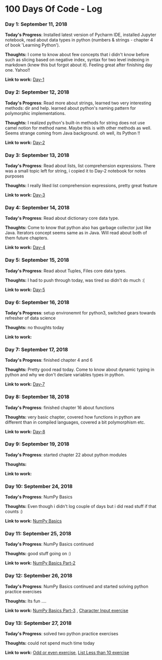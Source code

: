 # 100 Days Of Code - Log

### Day 1: September 11, 2018 

**Today's Progress**: Installed latest version of Pycharm IDE, installed Jupyter notebook, read about data types in python (numbers & strings - chapter 4 of book 'Learning Python'). 

**Thoughts:** I come to know about few concepts that i didn't know before such as slicing based on negative index, syntax for two level indexing in markdown (knew this but forgot about it). Feeling great after finishing day one. Yahoo!! 

**Link to work:** [Day-1](https://github.com/adeelahuma/100-days-of-code/blob/master/code/Day_1.ipynb)

### Day 2: September 12, 2018 

**Today's Progress**:  Read more about strings, learned two very interesting methods: dir and help. learned about python's naming pattern for polymorphic implementations.

**Thoughts:**  I realized python's built-in methods for string does not use camel notion for method name. Maybe this is with other methods as well. Seems strange coming from Java background. oh well, its Python !!

**Link to work:**  [Day-2](https://github.com/adeelahuma/100-days-of-code/blob/master/code/Day_2.ipynb)

### Day 3: September 13, 2018 

**Today's Progress**:  Read about lists, list comprehension expressions. There was a small topic left for string, i copied it to Day-2 notebook for notes purposes 

**Thoughts:** I really liked list comprehension expressions, pretty great feature

**Link to work:**  [Day-3](https://github.com/adeelahuma/100-days-of-code/blob/master/code/Day_3.ipynb)

### Day 4: September 14, 2018 

**Today's Progress**:  Read about dictionary core data type. 

**Thoughts:** Come to know that python also has garbage collector just like Java. Iterators concept seems same as in Java. Will read about both of them future chapters. 

**Link to work:**  [Day-4](https://github.com/adeelahuma/100-days-of-code/blob/master/code/Day_4.ipynb)

### Day 5: September 15, 2018 

**Today's Progress**:  Read about Tuples, Files core data types. 

**Thoughts:** I had to push through today, was tired so didn't do much :(  

**Link to work:**  [Day-5](https://github.com/adeelahuma/100-days-of-code/blob/master/code/Day_5.ipynb)

### Day 6: September 16, 2018 

**Today's Progress**:  setup environemnt for python3, switched gears towards refresher of data science 

**Thoughts:** no thoughts today  

**Link to work:**

### Day 7: September 17, 2018 

**Today's Progress**:  finished chapter 4 and 6

**Thoughts:** Pretty good read today. Come to know about dynamic typing in python and why we don't declare variables types in python.   

**Link to work:**  [Day-7](https://github.com/adeelahuma/100-days-of-code/blob/master/code/Day_7.ipynb) 

### Day 8: September 18, 2018 

**Today's Progress**:  finished chapter 16 about functions

**Thoughts:** very basic chapter, covered how functions in python are different than in compiled languages, covered a bit polymorphism etc.   

**Link to work:**  [Day-8](https://github.com/adeelahuma/100-days-of-code/blob/master/code/Day_8.ipynb) 

### Day 9: September 19, 2018 

**Today's Progress**:  started chapter 22 about python modules

**Thoughts:** 

**Link to work:** 

### Day 10: September 24, 2018 

**Today's Progress**:  NumPy Basics

**Thoughts:** Even though i didn't log couple of days but i did read stuff if that counts :) 

**Link to work:** [NumPy Basics](https://github.com/adeelahuma/100-days-of-code/blob/master/code/numpy_basics.ipynb)

### Day 11: September 25, 2018 

**Today's Progress**:  NumPy Basics continued

**Thoughts:** good stuff going on :)

**Link to work:** [NumPy Basics Part-2](https://github.com/adeelahuma/100-days-of-code/blob/master/code/numpy_basics_part2.ipynb)

### Day 12: September 26, 2018 

**Today's Progress**:  NumPy Basics continued and started solving python practice exercises

**Thoughts:** Its fun ....

**Link to work:** 
    [NumPy Basics Part-3](https://github.com/adeelahuma/100-days-of-code/blob/master/code/numpy_basics_part3.ipynb) , 
    [Character Input exercise](https://github.com/adeelahuma/100-days-of-code/blob/master/code/practice/char_input.py)
    
### Day 13: September 27, 2018 

**Today's Progress**: solved two python practice exercises

**Thoughts:** could not spend much time today

**Link to work:** 
    [Odd or even exercise](https://github.com/adeelahuma/100-days-of-code/blob/master/code/practice/list_less_than_10.py), 
    [List Less than 10 exercise](https://github.com/adeelahuma/100-days-of-code/blob/master/code/practice/odd_or_even.py)     